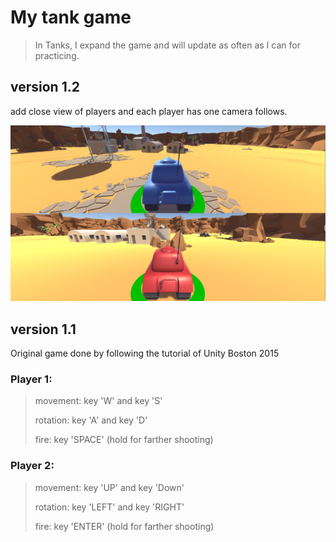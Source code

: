 # My tank game

> In Tanks, I expand the game and will update as often as I can for practicing.

## version 1.2

add close view of players and each player has one camera follows.

<img src="imgs/1.PNG">

## version 1.1

Original game done by following the tutorial of Unity Boston 2015

### Player 1:

> movement: key 'W' and key 'S'
>
> rotation: key 'A' and key 'D'
>
> fire: key 'SPACE' (hold for farther shooting) 

### Player 2:

>movement: key 'UP' and key 'Down'
>
>rotation: key 'LEFT' and key 'RIGHT'
>
>fire: key 'ENTER' (hold for farther shooting) 